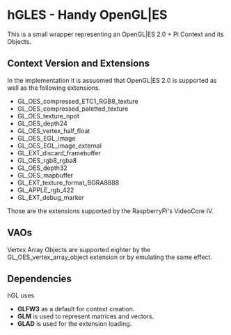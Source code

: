 hGLES - Handy OpenGL|ES
===============================
This is a small wrapper representing an OpenGL|ES 2.0 + Pi Context and its Objects.

Context Version and Extensions
-------------------------------
In the implementation it is assuomed that OpenGL|ES 2.0 is supported as well as the following extensions.
  - GL_OES_compressed_ETC1_RGB8_texture
  - GL_OES_compressed_paletted_texture
  - GL_OES_texture_npot
  - GL_OES_depth24
  - GL_OES_vertex_half_float
  - GL_OES_EGL_image
  - GL_OES_EGL_image_external
  - GL_EXT_discard_framebuffer
  - GL_OES_rgb8_rgba8
  - GL_OES_depth32
  - GL_OES_mapbuffer
  - GL_EXT_texture_format_BGRA8888
  - GL_APPLE_rgb_422
  - GL_EXT_debug_marker
  
Those are the extensions supported by the RaspberryPi's VideoCore IV.

VAOs
----------------------------
Vertex Array Objects are supported eighter by the GL_OES_vertex_array_object extension or by emulating the same effect.

Dependencies
----------------------------
hGL uses
- **GLFW3** as a default for context creation. 
- **GLM** is used to represent matrices and vectors. 
- **GLAD** is used for the extension loading.
